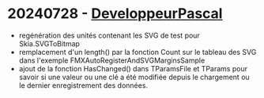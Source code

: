 # 20240728 - [DeveloppeurPascal](https://github.com/DeveloppeurPascal)

* regénération des unités contenant les SVG de test pour Skia.SVGToBitmap
* remplacement d'un length() par la fonction Count sur le tableau des SVG dans l'exemple FMXAutoRegisterAndSVGMarginsSample
* ajout de la fonction HasChanged() dans TParamsFile et TParams pour savoir si une valeur ou une clé a été modifiée depuis le chargement ou le dernier enregistrement des données.
